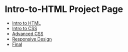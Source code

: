 # Intro-to-HTML Project Page

<ul>
    <li><a href="intro_to_html/index.html" target="_blank">Intro to HTML</a>
    </li>
    <li><a href="html5_intro_css/index.html" target="_blank">Intro to CSS</a>
    </li>
    <li><a href="advanced_css/index.html" target="_blank">Advanced CSS</a>
    </li>
    <li><a href="responsive/index.html" target="_blank">Responsive Design</a>
    </li>
    <li><a href="Final/index.html" target="_blank">Final</a>
    </li>
</ul>